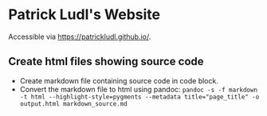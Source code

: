 # Patrick Ludl's Website

Accessible via https://patrickludl.github.io/.

## Create html files showing source code

* Create markdown file containing source code in code block.
* Convert the markdown file to html using pandoc: ```pandoc -s -f markdown -t html --highlight-style=pygments --metadata title="page_title" -o output.html markdown_source.md```
